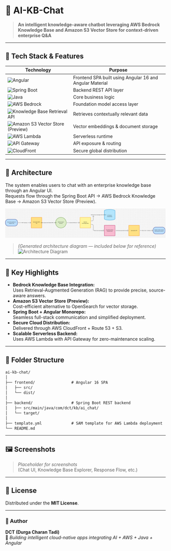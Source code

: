 # 🧠 AI-KB-Chat

> **An intelligent knowledge-aware chatbot leveraging AWS Bedrock Knowledge Base and Amazon S3 Vector Store for context-driven enterprise Q&A**

---

## 🚀 Tech Stack & Features

| Technology | Purpose |
|-------------|----------|
| ![Angular](https://img.shields.io/badge/Angular-16-red?logo=angular&logoColor=white) | Frontend SPA built using Angular 16 and Angular Material |
| ![Spring Boot](https://img.shields.io/badge/Spring%20Boot-3-green?logo=springboot&logoColor=white) | Backend REST API layer |
| ![Java](https://img.shields.io/badge/Java-17-blue?logo=openjdk&logoColor=white) | Core business logic |
| ![AWS Bedrock](https://img.shields.io/badge/AWS-Bedrock-orange?logo=amazonaws&logoColor=white) | Foundation model access layer |
| ![Knowledge Base Retrieval API](https://img.shields.io/badge/Knowledge%20Base-Retrieval%20API-yellow?logo=amazonaws&logoColor=black) | Retrieves contextually relevant data |
| ![Amazon S3 Vector Store (Preview)](https://img.shields.io/badge/Amazon%20S3-Vector%20Store%20Preview-795548?logo=amazonaws&logoColor=white) | Vector embeddings & document storage |
| ![AWS Lambda](https://img.shields.io/badge/AWS-Lambda-f79400?logo=awslambda&logoColor=white) | Serverless runtime |
| ![API Gateway](https://img.shields.io/badge/API-Gateway-maroon?logo=amazonaws&logoColor=white) | API exposure & routing |
| ![CloudFront](https://img.shields.io/badge/AWS-CloudFront-purple?logo=amazonaws&logoColor=white) | Secure global distribution |

---

## 🧩 Architecture

The system enables users to chat with an enterprise knowledge base through an Angular UI.  
Requests flow through the Spring Boot API → AWS Bedrock Knowledge Base → Amazon S3 Vector Store (Preview).

![Architecture](docs/architecture-ai-kb-chat.png)

> *(Generated architecture diagram — included below for reference)*  
> ![Architecture Diagram](A_README_file_in_digital_medium_introduces_"AI-KB-.png)

---

## 🧠 Key Highlights

- **Bedrock Knowledge Base Integration:**  
  Uses Retrieval-Augmented Generation (RAG) to provide precise, source-aware answers.  
- **Amazon S3 Vector Store (Preview):**  
  Cost-efficient alternative to OpenSearch for vector storage.  
- **Spring Boot + Angular Monorepo:**  
  Seamless full-stack communication and simplified deployment.  
- **Secure Cloud Distribution:**  
  Delivered through AWS CloudFront + Route 53 + S3.  
- **Scalable Serverless Backend:**  
  Uses AWS Lambda with API Gateway for zero-maintenance scaling.

---

## 🧭 Folder Structure

```
ai-kb-chat/
│
├── frontend/                # Angular 16 SPA
│   ├── src/
│   └── dist/
│
├── backend/                 # Spring Boot REST backend
│   ├── src/main/java/com/dct/kb/ai_chat/
│   └── target/
│
├── template.yml             # SAM template for AWS Lambda deployment
└── README.md
```

---

## 🖼️ Screenshots

> _Placeholder for screenshots_  
> (Chat UI, Knowledge Base Explorer, Response Flow, etc.)

---

## 🧾 License

Distributed under the **MIT License**.

---

### 👤 Author
**DCT (Durga Charan Tadi)**  
🚀 _Building intelligent cloud-native apps integrating AI + AWS + Java + Angular_
